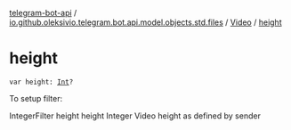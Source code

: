 [telegram-bot-api](../../index.md) / [io.github.oleksivio.telegram.bot.api.model.objects.std.files](../index.md) / [Video](index.md) / [height](./height.md)

# height

`var height: `[`Int`](https://kotlinlang.org/api/latest/jvm/stdlib/kotlin/-int/index.html)`?`

To setup filter:

IntegerFilter height height Integer Video height as defined by sender

